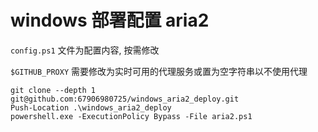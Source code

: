 # windows 部署配置 aria2

`config.ps1` 文件为配置内容, 按需修改

`$GITHUB_PROXY` 需要修改为实时可用的代理服务或置为空字符串以不使用代理

``` pwsh
git clone --depth 1 git@github.com:67906980725/windows_aria2_deploy.git
Push-Location .\windows_aria2_deploy
powershell.exe -ExecutionPolicy Bypass -File aria2.ps1
```
